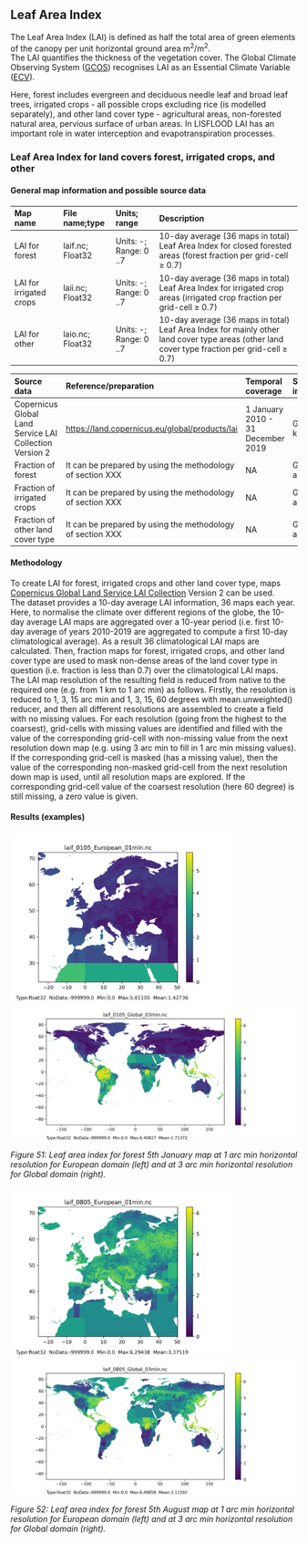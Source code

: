 ## Leaf Area Index

The Leaf Area Index (LAI) is defined as half the total area of green elements of the canopy per unit horizontal ground area m<sup>2</sup>/m<sup>2</sup>. <br/>
The LAI quantifies the thickness of the vegetation cover. The Global Climate Observing System ([GCOS](https://public.wmo.int/en/programmes/global-climate-observing-system)) recognises LAI as an Essential Climate Variable ([ECV](https://public.wmo.int/en/programmes/global-climate-observing-system/essential-climate-variables)). 

Here, forest includes evergreen and deciduous needle leaf and broad leaf trees, irrigated crops - all possible crops excluding rice (is modelled separately), and other land cover type - agricultural areas, non-forested natural area, pervious surface of urban areas.
In LISFLOOD LAI has an important role in water interception and evapotranspiration processes.
 
### Leaf Area Index for land covers forest, irrigated crops, and other

#### General map information and possible source data

| Map name | File name;type | Units; range | Description |
| :---| :--- | :--- | :--- |
| LAI for forest        |  laif.nc; Float32          | Units: -; Range: 0 ..7         |10-day average (36 maps in total) Leaf Area Index for closed forested areas (forest fraction per grid-cell ≥ 0.7)|
| LAI for irrigated crops  | laii.nc; Float32    | Units: -; Range: 0 ..7     |10-day average (36 maps in total) Leaf Area Index for irrigated crop areas (irrigated crop fraction per grid-cell ≥ 0.7)|
| LAI for other     | laio.nc; Float32       | Units: -; Range: 0 ..7     |10-day average (36 maps in total) Leaf Area Index for mainly other land cover type areas (other land cover type fraction per grid-cell ≥ 0.7)|


| Source data| Reference/preparation | Temporal coverage | Spatial information |
| :---| :--- | :--- | :--- |
| Copernicus Global Land Service LAI Collection Version 2 | https://land.copernicus.eu/global/products/lai | 1 January 2010 - 31 December 2019 | Global, 1 km|
| Fraction of forest | It can be prepared by using the methodology of section XXX| NA | Global, 1' and 3'|
| Fraction of irrigated crops | It can be prepared by using the methodology of section XXX| NA | Global, 1' and 3'|
| Fraction of other land cover type | It can be prepared by using the methodology of section XXX| NA | Global, 1' and 3'|

#### Methodology

To create LAI for forest, irrigated crops and other land cover type, maps [Copernicus Global Land Service LAI Collection](https://land.copernicus.eu/global/products/lai) Version 2 can be used.<br/> The dataset provides a 10-day average LAI information, 36 maps each year. Here, to normalise the climate over different regions of the globe, the 10-day average LAI maps are aggregated over a 10-year period (i.e. first 10-day average of years 2010-2019 are aggregated to compute a first 10-day climatological average). As a result 36 climatological LAI maps are calculated. 
Then, fraction maps for forest, irrigated crops, and other land cover type are used to mask non-dense areas of the land cover type in question (i.e. fraction is less than 0.7) over the climatological LAI maps. <br/>
The LAI map resolution of the resulting field is reduced from native to the required one (e.g. from 1 km to 1 arc min) as follows. Firstly, the resolution is reduced to 1, 3, 15 arc min and 1, 3, 15, 60 degrees with mean.unweighted() reducer, and then all different resolutions are assembled to create a field with no missing values. For each resolution (going from the highest to the coarsest), grid-cells with missing values are identified and filled with the value of the corresponding grid-cell with non-missing value from the next resolution down map (e.g. using 3 arc min to fill in 1 arc min missing values). If the corresponding grid-cell is masked (has a missing value), then the value of the corresponding non-masked grid-cell from the next resolution down map is used, until all resolution maps are explored. If the corresponding grid-cell value of the coarsest resolution (here 60 degree) is still missing, a zero value is given.

#### Results (examples)



<p float="left">
  <img src="../media/Static-Maps/laif_0105_European_01min.png" width="394" />
  <img src="../media/Static-Maps/laif_0105_Global_03min.png" width="611" /> 
</p>

*Figure 51: Leaf area index for forest 5th January map at 1 arc min horizontal resolution for European domain (left) and at 3 arc min horizontal resolution for Global domain (right).*


<p float="centre">
  <img src="../media/Static-Maps/laif_0805_European_01min.png" width="394" />
  <img src="../media/Static-Maps/laif_0805_Global_03min.png" width="611" /> 
</p>

*Figure 52: Leaf area index for forest 5th August map at 1 arc min horizontal resolution for European domain (left) and at 3 arc min horizontal resolution for Global domain (right).*
